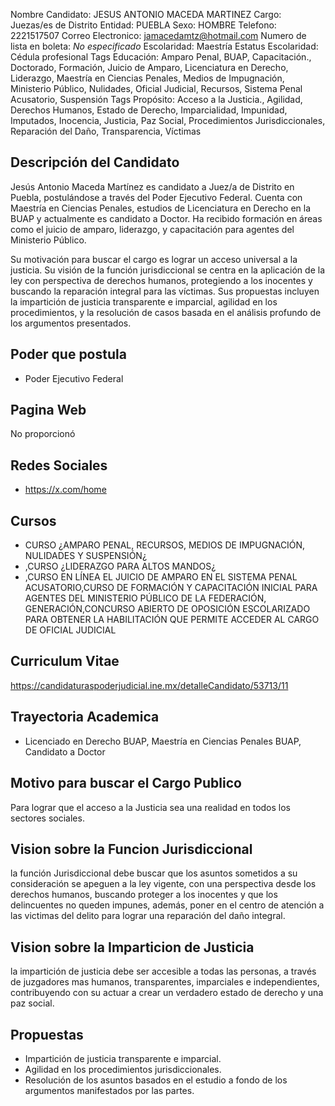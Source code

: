 Nombre Candidato: JESUS ANTONIO MACEDA MARTINEZ
Cargo: Juezas/es de Distrito
Entidad: PUEBLA
Sexo: HOMBRE
Telefono: 2221517507
Correo Electronico: jamacedamtz@hotmail.com
Numero de lista en boleta: *No especificado*
Escolaridad: Maestría
Estatus Escolaridad: Cédula profesional
Tags Educación: Amparo Penal, BUAP, Capacitación., Doctorado, Formación, Juicio de Amparo, Licenciatura en Derecho, Liderazgo, Maestría en Ciencias Penales, Medios de Impugnación, Ministerio Público, Nulidades, Oficial Judicial, Recursos, Sistema Penal Acusatorio, Suspensión
Tags Propósito: Acceso a la Justicia., Agilidad, Derechos Humanos, Estado de Derecho, Imparcialidad, Impunidad, Imputados, Inocencia, Justicia, Paz Social, Procedimientos Jurisdiccionales, Reparación del Daño, Transparencia, Víctimas


## Descripción del Candidato 

Jesús Antonio Maceda Martínez es candidato a Juez/a de Distrito en Puebla, postulándose a través del Poder Ejecutivo Federal. Cuenta con Maestría en Ciencias Penales, estudios de Licenciatura en Derecho en la BUAP y actualmente es candidato a Doctor. Ha recibido formación en áreas como el juicio de amparo, liderazgo, y capacitación para agentes del Ministerio Público.

Su motivación para buscar el cargo es lograr un acceso universal a la justicia. Su visión de la función jurisdiccional se centra en la aplicación de la ley con perspectiva de derechos humanos, protegiendo a los inocentes y buscando la reparación integral para las víctimas. Sus propuestas incluyen la impartición de justicia transparente e imparcial, agilidad en los procedimientos, y la resolución de casos basada en el análisis profundo de los argumentos presentados.


## Poder que postula

- Poder Ejecutivo Federal


## Pagina Web

No proporcionó


## Redes Sociales

- https://x.com/home


## Cursos

- CURSO ¿AMPARO PENAL, RECURSOS, MEDIOS DE IMPUGNACIÓN, NULIDADES Y SUSPENSIÓN¿
- ,CURSO ¿LIDERAZGO PARA ALTOS MANDOS¿
- ,CURSO EN LÍNEA EL JUICIO DE AMPARO EN EL SISTEMA PENAL ACUSATORIO,CURSO DE FORMACIÓN Y CAPACITACIÓN INICIAL PARA AGENTES DEL MINISTERIO PÚBLICO DE LA FEDERACIÓN, GENERACIÓN,CONCURSO ABIERTO DE OPOSICIÓN ESCOLARIZADO PARA OBTENER LA HABILITACIÓN QUE PERMITE ACCEDER AL CARGO DE OFICIAL JUDICIAL


## Curriculum Vitae

https://candidaturaspoderjudicial.ine.mx/detalleCandidato/53713/11


## Trayectoria Academica

- Licenciado en Derecho BUAP, Maestría en Ciencias Penales BUAP, Candidato a Doctor


## Motivo para buscar el Cargo Publico

Para lograr que el acceso a la Justicia sea una realidad en todos los sectores sociales.


## Vision sobre la Funcion Jurisdiccional

la función Jurisdiccional debe buscar que los asuntos sometidos a su consideración se apeguen a la ley vigente, con una perspectiva desde los derechos humanos, buscando proteger a los inocentes y que los delincuentes no queden impunes, además, poner en el centro de atención a las victimas del delito para lograr una reparación del daño integral.


## Vision sobre la Imparticion de Justicia

la impartición de justicia debe ser accesible a todas las personas, a través de juzgadores mas humanos, transparentes, imparciales e independientes, contribuyendo con su actuar a crear un verdadero estado de derecho y una paz social.


## Propuestas

- Impartición de justicia transparente e imparcial.
- Agilidad en los procedimientos jurisdiccionales.
- Resolución de los asuntos basados en el estudio a fondo de los argumentos manifestados por las partes.

